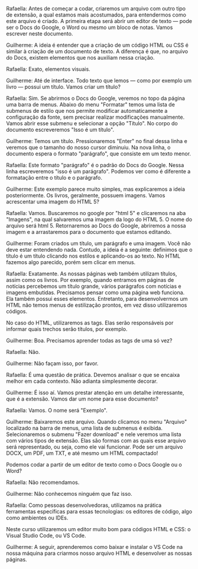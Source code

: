 Rafaella: Antes de começar a codar, criaremos um arquivo com outro tipo de extensão, a qual estamos mais acostumados, para entendermos como este arquivo é criado. A primeira etapa será abrir um editor de texto — pode ser o Docs do Google, o Word ou mesmo um bloco de notas. Vamos escrever neste documento.

Guilherme: A ideia é entender que a criação de um código HTML ou CSS é similar à criação de um documento de texto. A diferença é que, no arquivo do Docs, existem elementos que nos auxiliam nessa criação.

Rafaella: Exato, elementos visuais.

Guilherme: Até de interface. Todo texto que lemos — como por exemplo um livro — possui um título. Vamos criar um título?

Rafaella: Sim. Se abrirmos o Docs do Google, veremos no topo da página uma barra de menus. Abaixo do menu "Formatar" temos uma lista de submenus de estilo que nos permite modificar automaticamente a configuração da fonte, sem precisar realizar modificações manualmente. Vamos abrir esse submenu e selecionar a opção "Título". No corpo do documento escreveremos "Isso é um título".

Guilherme: Temos um título. Pressionaremos "Enter" no final dessa linha e veremos que o tamanho do nosso cursor diminuiu. Na nova linha, o documento espera o formato "parágrafo", que consiste em um texto menor.

Rafaella: Este formato "parágrafo" é o padrão do Docs do Google. Nessa linha escreveremos "isso é um parágrafo". Podemos ver como é diferente a formatação entre o título e o parágrafo.

Guilherme: Este exemplo parece muito simples, mas explicaremos a ideia posteriormente. Os livros, geralmente, possuem imagens. Vamos acrescentar uma imagem do HTML 5?

Rafaella: Vamos. Buscaremos no google por "html 5" e clicaremos na aba "Imagens", na qual salvaremos uma imagem da logo do HTML 5. O nome do arquivo será html 5. Retornaremos ao Docs do Google, abriremos a nossa imagem e a arrastaremos para o documento que estamos editando.

Guilherme: Foram criados um título, um parágrafo e uma imagem. Você não deve estar entendendo nada. Contudo, a ideia é a seguinte: definimos que o título é um título clicando nos estilos e aplicando-os ao texto. No HTML fazemos algo parecido, porém sem clicar em menus.

Rafaella: Exatamente. As nossas páginas web também utilizam títulos, assim como os livros. Por exemplo, quando entramos em páginas de notícias percebemos um título grande, vários parágrafos com notícias e imagens embutidas. Precisamos pensar como uma página web funciona. Ela também possui esses elementos. Entretanto, para desenvolvermos um HTML não temos menus de estilização prontos, em vez disso utilizaremos códigos.

No caso do HTML, utilizaremos as tags. Elas serão responsáveis por informar quais trechos serão títulos, por exemplo.

Guilherme: Boa. Precisamos aprender todas as tags de uma só vez?

Rafaella: Não.

Guilherme: Não façam isso, por favor.

Rafaella: É uma questão de prática. Devemos analisar o que se encaixa melhor em cada contexto. Não adianta simplesmente decorar.

Guilherme: É isso aí. Vamos prestar atenção em um detalhe interessante, que é a extensão. Vamos dar um nome para esse documento?

Rafaella: Vamos. O nome será "Exemplo".

Guilherme: Baixaremos este arquivo. Quando clicamos no menu "Arquivo" localizado na barra de menus, uma lista de submenus é exibida. Selecionaremos o submenu "Fazer download" e nele veremos uma lista com vários tipos de extensão. Elas são formas com as quais esse arquivo será representado, ou seja, como ele vai funcionar. Pode ser um arquivo DOCX, um PDF, um TXT, e até mesmo um HTML compactado!

Podemos codar a partir de um editor de texto como o Docs Google ou o Word?

Rafaella: Não recomendamos.

Guilherme: Não conhecemos ninguém que faz isso.

Rafaella: Como pessoas desenvolvedoras, utilizamos na prática ferramentas específicas para essas tecnologias: os editores de código, algo como ambientes ou IDEs.

Neste curso utilizaremos um editor muito bom para códigos HTML e CSS: o Visual Studio Code, ou VS Code.

Guilherme: A seguir, aprenderemos como baixar e instalar o VS Code na nossa máquina para criarmos nosso arquivo HTML e desenvolver as nossas páginas.
